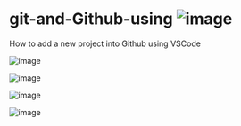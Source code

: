 # git-and-Github-using ![image](https://github.com/user-attachments/assets/ff1c56d2-8d56-4b93-9b3f-100a7fe90ff1)

How to add a new project into Github using VSCode



![image](https://github.com/user-attachments/assets/d4d2ff95-a8ef-445d-9b91-1296100ece09)

![image](https://github.com/user-attachments/assets/b2f170e0-b9eb-4bab-a854-f3e81a4fb924)

![image](https://github.com/user-attachments/assets/32f04262-dffa-490a-9e99-b73064ead4e8)

![image](https://github.com/user-attachments/assets/a93c6f1b-2dbe-441e-8c49-4004c8b06a68)

